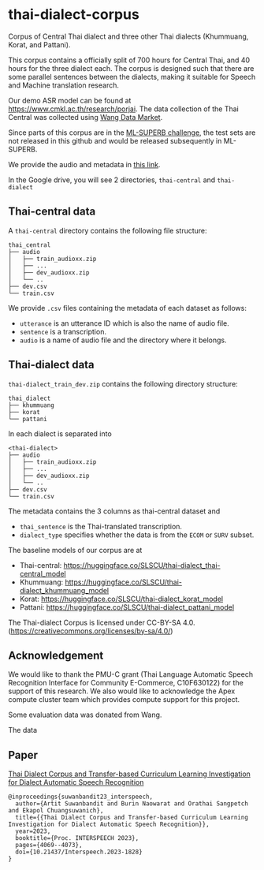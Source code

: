 # thai-dialect-corpus
Corpus of Central Thai dialect and three other Thai dialects (Khummuang, Korat, and Pattani).

This corpus contains a officially split of 700 hours for Central Thai, and 40 hours for the three dialect each. The corpus is designed such that there are some parallel sentences between the dialects, making it suitable for Speech and Machine translation research.

Our demo ASR model can be found at https://www.cmkl.ac.th/research/porjai. The data collection of the Thai Central was collected using [Wang Data Market](https://www.wang.in.th/).

Since parts of this corpus are in the [ML-SUPERB challenge](https://multilingual.superbbenchmark.org), the test sets are not released in this github and would be released subsequently in ML-SUPERB.

We provide the audio and metadata in [this link](https://drive.google.com/drive/folders/14_niFB5fH29z4hZybEVF-jK5Q-wi9s5U?usp=share_link).

In the Google drive, you will see 2 directories, `thai-central` and `thai-dialect`

## Thai-central data

A `thai-central` directory contains the following file structure:

```
thai_central
├── audio
│   ├── train_audioxx.zip
│   ├── ...
│   ├── dev_audioxx.zip
│   └── ..
├── dev.csv
└── train.csv
```

We provide `.csv` files containing the metadata of each dataset as follows:

- `utterance` is an utterance ID which is also the name of audio file.
- `sentence` is a transcription.
- `audio` is a name of audio file and the directory where it belongs.


## Thai-dialect data

`thai-dialect_train_dev.zip` contains the following directory structure:

```
thai_dialect
├── khummuang
├── korat
└── pattani
```

In each dialect is separated into

```
<thai-dialect>
├── audio
│   ├── train_audioxx.zip
│   ├── ...
│   ├── dev_audioxx.zip
│   └── ..
├── dev.csv
└── train.csv
```
The metadata contains the 3 columns as thai-central dataset and
- `thai_sentence` is the Thai-translated transcription.
- `dialect_type` specifies whether the data is from the `ECOM` or `SURV` subset.

The baseline models of our corpus are at
- Thai-central: https://huggingface.co/SLSCU/thai-dialect_thai-central_model
- Khummuang: https://huggingface.co/SLSCU/thai-dialect_khummuang_model
- Korat: https://huggingface.co/SLSCU/thai-dialect_korat_model
- Pattani: https://huggingface.co/SLSCU/thai-dialect_pattani_model


The Thai-dialect Corpus is licensed under CC-BY-SA 4.0. (https://creativecommons.org/licenses/by-sa/4.0/)

## Acknowledgement

We would like to thank the PMU-C grant (Thai Language Automatic Speech Recognition Interface for Community E-Commerce, C10F630122)
for the support of this research. 
We also would like to acknowledge the Apex compute cluster team which provides compute support for this project.

Some evaluation data was donated from Wang.

The data

## Paper

[Thai Dialect Corpus and Transfer-based Curriculum Learning Investigation for Dialect Automatic Speech Recognition](https://www.isca-speech.org/archive/pdfs/interspeech_2023/suwanbandit23_interspeech.pdf)
```
@inproceedings{suwanbandit23_interspeech,
  author={Artit Suwanbandit and Burin Naowarat and Orathai Sangpetch and Ekapol Chuangsuwanich},
  title={{Thai Dialect Corpus and Transfer-based Curriculum Learning Investigation for Dialect Automatic Speech Recognition}},
  year=2023,
  booktitle={Proc. INTERSPEECH 2023},
  pages={4069--4073},
  doi={10.21437/Interspeech.2023-1828}
}
```
